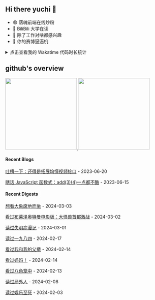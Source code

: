 ## Hi there yuchi 👋 

- 😄 落魄前端在线炒粉
- 🏫 BiliBili 大学在读
- 🤔 除了工作对啥都感兴趣
- 👯 你的赛博逼逼机

<details>
  <summary>
    点击查看我的 Wakatime 代码时长统计
  </summary>
  <div>
    <img src="https://github-readme-stats.vercel.app/api/wakatime?username=yuchiXiong&hide_title=true&layout=compact&langs_count=10" />
  <div>
</details>
    
## github's overview

<a href="https://github.com/yuchiXiong">
  <img height="225" src="https://github-readme-stats.vercel.app/api?username=yuchiXiong&show_icons=true&include_all_commits=true&count_private=true"/>
  <img height="225" src="https://github-readme-stats.vercel.app/api/top-langs/?username=yuchiXiong&hide=python,css,ejs,stylus,racket,scss,slim,html,c,less,shell"/>
</a>

#### Recent Blogs

[吐槽一下：还得是拓展坞懂视频接口](https://xiongyuchi.top/2023/06/20/tu-cao-yi-xia-huan-de-shi-tuo-zhan-wu-dong-shi-pin-jie-kou/) - 2023-06-20

[瞎话 JavaScript 函数式：add(3)(4)一点都不酷](https://xiongyuchi.top/2023/06/15/xia-hua-han-shu-shi-add-3-4-yi-dian-du-bu-ku/) - 2023-06-15

#### Recent Digests

[想看大象席地而坐](http://movie.douban.com/subject/27172891/) - 2024-03-03

[看过布莱泽奥特曼电影版：大怪兽首都激战](http://movie.douban.com/subject/36658859/) - 2024-03-02

[读过失明症漫记](https://book.douban.com/subject/35984787/) - 2024-03-01

[读过一九八四](https://book.douban.com/subject/3815131/) - 2024-02-17

[看过我和我的父辈](http://movie.douban.com/subject/35294995/) - 2024-02-14

[看过妈妈！](http://movie.douban.com/subject/34954093/) - 2024-02-14

[看过八角笼中](http://movie.douban.com/subject/35765480/) - 2024-02-13

[读过局外人](https://book.douban.com/subject/24257486/) - 2024-02-08

[读过娱乐至死](https://book.douban.com/subject/26319730/) - 2024-02-03
